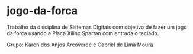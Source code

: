 # jogo-da-forca
Trabalho da disciplina de Sistemas Digitais com objetivo de fazer um jogo da forca usando a Placa Xilinx Spartan com entrada o teclado.


Grupo:
Karen dos Anjos Arcoverde e Gabriel de Lima Moura
